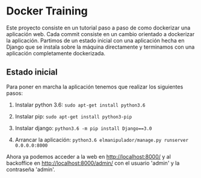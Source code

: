 # Docker Training

Este proyecto consiste en un tutorial paso a paso de como dockerizar una aplicación web. Cada commit consiste en un cambio orientado a dockerizar la aplicación. Partimos de un estado inicial con una aplicación hecha en Django que se instala sobre la máquina directamente y terminamos con una aplicación completamente dockerizada.

## Estado inicial

Para poner en marcha la aplicación tenemos que realizar los siguientes pasos:

1. Instalar python 3.6: `sudo apt-get install python3.6`

2. Instalar pip: `sudo apt-get install python3-pip`

3. Instalar django: `python3.6 -m pip install Django==3.0`

4. Arrancar la aplicación: `python3.6 elmanipulador/manage.py runserver 0.0.0.0:8000`

Ahora ya podemos acceder a la web en <http://localhost:8000/> y al backoffice en <http://localhost:8000/admin/> con el usuario 'admin' y la contraseña 'admin'.
